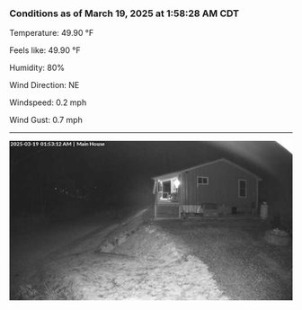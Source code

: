 ### Conditions as of March 19, 2025 at 1:58:28 AM CDT 

Temperature: 49.90 &deg;F

Feels like: 49.90 &deg;F

Humidity: 80%

Wind Direction: NE

Windspeed: 0.2 mph

Wind Gust: 0.7 mph

---

<img src="./images/latest.jpeg"/>

